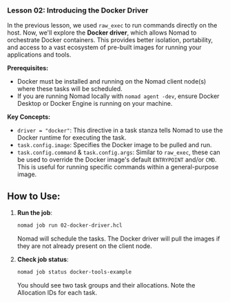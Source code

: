 ### Lesson 02: Introducing the Docker Driver

In the previous lesson, we used `raw_exec` to run commands directly on the host. Now, we'll explore the **Docker driver**, which allows Nomad to orchestrate Docker containers. This provides better isolation, portability, and access to a vast ecosystem of pre-built images for running your applications and tools.

**Prerequisites:**
*   Docker must be installed and running on the Nomad client node(s) where these tasks will be scheduled.
*   If you are running Nomad locally with `nomad agent -dev`, ensure Docker Desktop or Docker Engine is running on your machine.

**Key Concepts:**

*   `driver = "docker"`: This directive in a task stanza tells Nomad to use the Docker runtime for executing the task.
*   `task.config.image`: Specifies the Docker image to be pulled and run.
*   `task.config.command` & `task.config.args`: Similar to `raw_exec`, these can be used to override the Docker image's default `ENTRYPOINT` and/or `CMD`. This is useful for running specific commands within a general-purpose image.

## How to Use:

1.  **Run the job**:
    ```bash
    nomad job run 02-docker-driver.hcl
    ```
    Nomad will schedule the tasks. The Docker driver will pull the images if they are not already present on the client node.

2.  **Check job status**:
    ```bash
    nomad job status docker-tools-example
    ```
    You should see two task groups and their allocations. Note the Allocation IDs for each task.